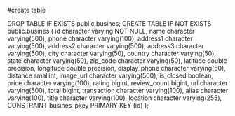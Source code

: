 #create table

DROP TABLE IF EXISTS public.busines;
CREATE TABLE IF NOT EXISTS public.busines
(
    id character varying NOT NULL,
    name character varying(500),
    phone character varying(100),
    address1 character varying(500),
    address2 character varying(500),
    address3 character varying(500),
    city character varying(50),
    country character varying(50),
    state character varying(50),
    zip_code character varying(50),
    latitude double precision,
    longitude double precision,
    display_phone character varying(50),
    distance smallint,
    image_url character varying(500),
    is_closed boolean,
    price character varying(100),
    rating bigint,
    review_count bigint,
    url character varying(500),
    total bigint,
    transaction character varying(100),
    alias character varying(100),
    title character varying(100),
    location character varying(255),
    CONSTRAINT busines_pkey PRIMARY KEY (id)
);

